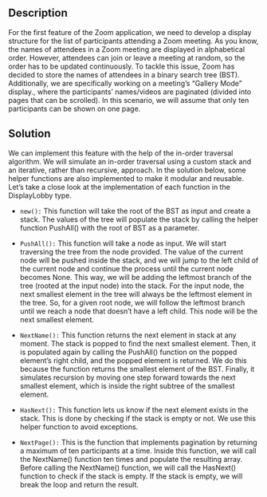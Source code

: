 ## Description

For the first feature of the Zoom application, we need to develop a display structure for the list of participants attending a Zoom meeting. As you know, the names of attendees in a Zoom meeting are displayed in alphabetical order. However, attendees can join or leave a meeting at random, so the order has to be updated continuously. To tackle this issue, Zoom has decided to store the names of attendees in a binary search tree (BST). Additionally, we are specifically working on a meeting’s “Gallery Mode” display., where the participants’ names/videos are paginated (divided into pages that can be scrolled). In this scenario, we will assume that only ten participants can be shown on one page.

## Solution

We can implement this feature with the help of the in-order traversal algorithm. We will simulate an in-order traversal using a custom stack and an iterative, rather than recursive, approach. In the solution below, some helper functions are also implemented to make it modular and reusable. Let’s take a close look at the implementation of each function in the DisplayLobby type.

* `new():` This function will take the root of the BST as input and create a stack. The values of the tree will populate the stack by calling the helper function PushAll() with the root of BST as a parameter.

* `PushAll():` This function will take a node as input. We will start traversing the tree from the node provided. The value of the current node will be pushed inside the stack, and we will jump to the left child of the current node and continue the process until the current node becomes None. This way, we will be adding the leftmost branch of the tree (rooted at the input node) into the stack. For the input node, the next smallest element in the tree will always be the leftmost element in the tree. So, for a given root node, we will follow the leftmost branch until we reach a node that doesn’t have a left child. This node will be the next smallest element.

* `NextName():` This function returns the next element in stack at any moment. The stack is popped to find the next smallest element. Then, it is populated again by calling the PushAll() function on the popped element’s right child, and the popped element is returned. We do this because the function returns the smallest element of the BST. Finally, it simulates recursion by moving one step forward towards the next smallest element, which is inside the right subtree of the smallest element.

* `HasNext():` This function lets us know if the next element exists in the stack. This is done by checking if the stack is empty or not. We use this helper function to avoid exceptions.

* `NextPage():` This is the function that implements pagination by returning a maximum of ten participants at a time. Inside this function, we will call the NextName() function ten times and populate the resulting array. Before calling the NextName() function, we will call the HasNext() function to check if the stack is empty. If the stack is empty, we will break the loop and return the result.



